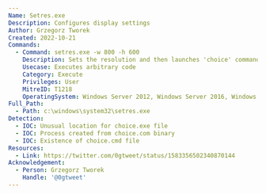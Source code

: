 ```yaml
---
Name: Setres.exe
Description: Configures display settings
Author: Grzegorz Tworek
Created: 2022-10-21
Commands:
  - Command: setres.exe -w 800 -h 600
    Description: Sets the resolution and then launches 'choice' command from the working directory.
    Usecase: Executes arbitrary code
    Category: Execute
    Privileges: User
    MitreID: T1218
    OperatingSystem: Windows Server 2012, Windows Server 2016, Windows Server 2019, Windows Server 2022
Full_Path:
  - Path: c:\windows\system32\setres.exe
Detection:
  - IOC: Unusual location for choice.exe file
  - IOC: Process created from choice.com binary
  - IOC: Existence of choice.cmd file
Resources:
  - Link: https://twitter.com/0gtweet/status/1583356502340870144
Acknowledgement:
  - Person: Grzegorz Tworek
    Handle: '@0gtweet'
---
```


